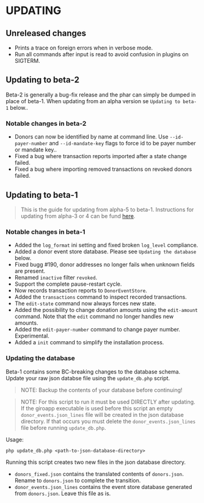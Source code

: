 # UPDATING

## Unreleased changes

* Prints a trace on foreign errors when in verbose mode.
* Run all commands after input is read to avoid confusion in plugins on SIGTERM.

## Updating to beta-2

Beta-2 is generally a bug-fix release and the phar can simply be dumped in place
of beta-1. When updating from an alpha version se `Updating to beta-1` below..

### Notable changes in beta-2

* Donors can now be identified by name at command line. Use `--id-payer-number`
  and `--id-mandate-key` flags to force id to be payer number or mandate key..
* Fixed a bug where transaction reports imported after a state change failed.
* Fixed a bug where importing removed transactions on revoked donors failed.

## Updating to beta-1

> This is the guide for updating from alpha-5 to beta-1. Instructions for updating
> from alpha-3 or 4 can be fund [here](https://github.com/byrokrat/giroapp/blob/1.0.0-alpha5/UPDATING.md).

### Notable changes in beta-1

* Added the `log_format` ini setting and fixed broken `log_level` compliance.
* Added a donor event store database. Please see `Updating the database` below.
* Fixed bugg #190, donor addresses no longer fails when unknown fields are present.
* Renamed `inactive` filter `revoked`.
* Support the complete pause-restart cycle.
* Now records transaction reports to `DonorEventStore`.
* Added the `transactions` command to inspect recorded transactions.
* The `edit-state` command now always forces new state.
* Added the possibility to change donation amounts using the `edit-amount` command.
  Note that the `edit` command no longer handles new amounts.
* Added the `edit-payer-number` command to change payer number. Experimental.
* Added a `init` command to simplify the installation process.

### Updating the database

Beta-1 contains some BC-breaking changes to the database schema. Update your raw
json databse file using the `update_db.php` script.

> NOTE: Backup the contents of your database before continuing!

> NOTE: For this script to run it must be used DIRECTLY after updating. If the
> giroapp executable is used before this script an empty `donor_events.json_lines`
> file will be created in the json database directory. If that occurs you must
> delete the `donor_events.json_lines` file before running `update_db.php`.

Usage:

```shell
php update_db.php <path-to-json-database-directory>
```

Running this script creates two new files in the json database directory.

* `donors_fixed.json` contains the translated contents of `donors.json`. Rename to
  `donors.json` to complete the transition.
* `donor_events.json_lines` contains the event store database generated from `donors.json`.
  Leave this file as is.
